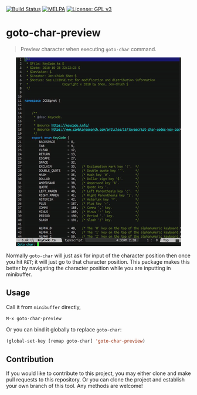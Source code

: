 [![Build Status](https://travis-ci.com/jcs090218/goto-char-preview.svg?branch=master)](https://travis-ci.com/jcs090218/goto-char-preview)
[![MELPA](https://melpa.org/packages/goto-char-preview-badge.svg)](https://melpa.org/#/goto-char-preview)
[![License: GPL v3](https://img.shields.io/badge/License-GPL%20v3-blue.svg)](https://www.gnu.org/licenses/gpl-3.0)


# goto-char-preview
> Preview character when executing `goto-char` command.

<p align="center">
  <img src="./screenshot/goto-char-preview-demo.gif" width="450" height="513"/>
</p>

Normally `goto-char` will just ask for input of the character
position then once you hit `RET`; it will just go to that character
position. This package makes this better by navigating the character
position while you are inputting in minibuffer.


## Usage
Call it from `minibuffer` directly,
```
M-x goto-char-preview
```
Or you can bind it globally to replace `goto-char`:
```el
(global-set-key [remap goto-char] 'goto-char-preview)
```


## Contribution
If you would like to contribute to this project, you may either
clone and make pull requests to this repository. Or you can
clone the project and establish your own branch of this tool.
Any methods are welcome!

